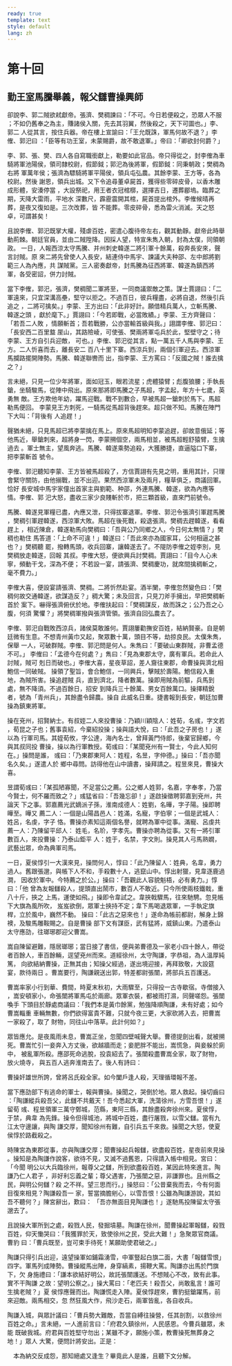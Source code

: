 ```yaml
---
ready: true
template: text
style: default
lang: zh
---
```


# 第十回

## 勤王室馬騰舉義，報父讎曹操興師

卻說李、郭二賊欲弒獻帝。張濟、樊稠諫曰：「不可。今日若便殺之，恐眾人不服
；不如仍舊奉之為主，賺諸侯入關，先去其羽翼，然後殺之，天下可圖也。」李、郭二
人從其言，按住兵器。帝在樓上宣諭曰：「王允既誅，軍馬何故不退？」李傕、郭汜曰
：「臣等有功王室，未蒙賜爵，故不敢退軍。」帝曰：「卿欲封何爵？」

李、郭、張、樊、四人各自寫職銜獻上，勒要如此官品。帝只得從之，封李傕為車
騎將軍池陽侯，領司隸校尉，假節鉞；郭汜為後將軍，假節鉞：同秉朝政；樊稠為右將
軍萬年侯；張濟為驃騎將軍平陽侯，領兵屯弘農。其餘李蒙、王方等，各為校尉。然後
謝恩，領兵出城。又下令追尋董卓屍首，獲得些零碎皮骨，以香木雕成形體，安湊停當
，大設祭祀，用王者衣冠棺槨，選擇吉日，遷葬郿塢。臨葬之期，天降大雷雨，平地水
深數尺，霹靂震開其棺，屍首提出棺外。李傕候晴再葬，是夜又復如是。三次改葬，皆
不能葬。零皮碎骨，悉為雷火消滅。天之怒卓，可謂甚矣！

且說李傕、郭汜既掌大權，殘虐百姓，密遣心腹待帝左右，觀其動靜。獻帝此時舉
動荊棘。朝廷官員，並由二賊陞降。因採人望，特宣朱雋入朝，封為太僕，同領朝政。
一日，人報西涼太守馬騰、并州刺史韓遂二將引軍十餘萬，殺奔長安來，聲言討賊。原
來二將先曾使人入長安，結連侍中馬宇、諫議大夫种邵、左中郎將劉範三人為內應，共
謀賊黨。三人密奏獻帝，封馬騰為征西將軍、韓遂為鎮西將軍，各受密詔，併力討賊。


當下李傕，郭汜，張濟，樊稠聞二軍將至，一同商議禦敵之策。謀士賈詡曰：「二
軍遠來，只宜深溝高壘，堅守以拒之。不過百日，彼兵糧盡，必將自退，然後引兵追之
，二將可擒矣。」李蒙、王方出曰：「此非好計。願借精兵萬人，立斬馬騰、韓遂之頭
，獻於麾下。」賈詡曰：「今若即戰，必當敗績。」李蒙、王方齊聲曰：「若吾二人敗
，情願斬首；吾若戰勝，公亦當輸首級與我。」詡謂李傕、郭汜曰：「長安西二百里盩
厔山，其路險崚，可使張、樊兩將軍屯兵於此，堅壁守之；待李蒙、王方自引兵迎敵，
可也。」李傕、郭汜從其言，點一萬五千人馬與李蒙、王方。二人忻喜而去，離長安二
百八十里下寨。西涼兵到，兩個引軍迎去。西涼軍馬攔路擺開陣勢。馬騰、韓遂聯轡而
出，指李蒙、王方罵曰：「反國之賊！誰去擒之？」

言未絕，只見一位少年將軍，面如冠玉，眼若流星；虎體猿臂；彪腹狼腰；手執長
鎗，坐騎駿馬，從陣中飛出。原來那將即馬騰之子馬超，字孟起，年方十七歲，英勇無
敵。王方欺他年幼，躍馬迎戰。戰不到數合，早被馬超一鎗刺於馬下。馬超勒馬便回。
李蒙見王方刺死，一騎馬從馬超背後趕來。超只做不知。馬騰在陣門下大叫：「背後有
人追趕！」

聲猶未絕，只見馬超已將李蒙擒在馬上。原來馬超明知李蒙追趕，卻故意俄延；等
他馬近，舉鎗刺來，超將身一閃，李蒙搠個空，兩馬相並，被馬超輕舒猿臂，生擒過去
。軍士無主，望風奔逃。馬騰、韓遂乘勢追殺，大獲勝捷，直逼隘口下寨，把李蒙斬首
號令。

李傕、郭汜聽知李蒙、王方皆被馬超殺了，方信賈詡有先見之明，重用其計，只理
會緊守關防，由他搦戰，並不出迎。果然西涼軍未及兩月，糧草俱乏，商議回軍。恰好
長安城中馬宇家僮出首家主與劉範、种邵，外連馬騰、韓遂，欲為內應等情。李傕、郭
汜大怒，盡收三家少良賤斬於市，把三顆首級，直來門前號令。

馬騰、韓遂見軍糧已盡，內應又泄，只得拔寨退軍。李傕、郭汜令張濟引軍趕馬騰
，樊稠引軍趕韓遂，西涼軍大敗。馬超在後死戰，殺退張濟。樊稠去趕韓遂，看看趕上
，相近陳倉，韓遂勒馬向樊稠曰：「吾與公乃同鄉之人，今日何太無情？」樊稠也勒住
馬答道：「上命不可違！」韓遂曰：「吾此來亦為國家耳，公何相逼之甚也？」樊稠聽
罷，撥轉馬頭，收兵回寨，讓韓遂去了。不隄防李傕之姪李別，見樊稠放走韓遂，回報
其叔。李傕大怒，便欲興兵討樊稠。賈詡曰：「目今人心未寧，頻動干戈，深為不便；
不若設一宴，請張濟、樊稠慶功，就席間擒稠斬之，毫不費力。」

李傕大喜，便設宴請張濟、樊稠。二將忻然赴宴。酒半闌，李傕忽然變色曰：「樊
稠何故交通韓遂，欲謀造反？」稠大驚；未及回言，只見刀斧手擁出，早把樊稠斬首於
案下。嚇得張濟俯伏於地。李傕扶起曰：「樊稠謀反，故而誅之；公乃吾之心腹，何須
驚懼？」將樊稠軍撥與張濟管領。張濟自回弘農去了。

李傕、郭汜自戰敗西涼兵，諸侯莫敢誰何。賈詡屢勸撫安百姓，結納賢豪。自是朝
廷微有生意。不想青州黃巾又起，聚眾數十萬，頭目不等，劫掠良民。太僕朱雋，保舉
一人，可破群賊。李傕、郭汜問是何人。朱雋曰：「要破山東群賊，非曹孟德不可。」
李傕曰：「孟德今在何處？」雋曰：「見為東郡太守，廣有軍兵。若命此人討賊，賊可
剋日而破也。」李傕大喜，星夜草詔，差人齎往東郡，命曹操與濟北相鮑信一同破賊。
操領了聖旨，會合鮑信，一同興兵，擊賊於壽陽。鮑信殺入重地，為賊所害。操追趕賊
兵，直到濟北，降者數萬。操即用賊為前驅，兵馬到處，無不降須。不過百餘日，招安
到降兵三十餘萬、男女百餘萬口。操擇精銳者，號為「青州兵」，其餘盡令歸農。操自
此威名日重。捷書報到長安，朝廷加曹操為鎮東將軍。

操在兗州，招賢納士。有叔姪二人來投曹操：乃穎川穎陰人：姓荀，名彧，字文若
，荀昆之子也；舊事袁紹，今棄紹投操；操與語大悅，曰：「此吾之子房也！」遂以為
行軍司馬。其姪荀攸，字公達，海內名士，曾拜黃門侍郎，後棄官歸鄉，今與其叔同投
曹操，操以為行軍教授。荀彧曰：「某聞兗州有一賢士，今此人知何在。」操問是誰，
彧曰：「乃東郡東阿人：姓程，名昱，字仲德。」操曰：「吾亦聞名久矣。」遂遣人於
鄉中尋問。訪得他在山中讀書，操拜請之。程昱來見，曹操大喜。

昱謂荀彧曰：「某孤陋寡聞，不足當公之薦。公之鄉人姓郭，名嘉，字奉孝，乃當
今賢士，何不羅而致之？」彧猛省曰：「吾幾忘卻！」遂啟操徵聘郭嘉到兗州，共論天
下之事。郭嘉薦光武嫡派子孫，淮南成德人：姓劉，名曄，字子陽。操即聘曄至。曄又
薦二人：一個是山陽昌邑人：姓滿，名寵，字伯寧；一個是武城人：姓呂，名虔，字子
恪。曹操亦素知這兩個名譽，就聘為軍中從事。滿寵、呂虔共薦一人：乃陳留平邱人：
姓毛，名玠，字孝先。曹操亦聘為從事。又有一將引軍數百人，來投曹操：乃泰山鉅平
人：姓于，名禁，字文則。操見其人弓馬熟嫺，武藝出眾，命為典軍司馬。

一日，夏侯惇引一大漢來見，操問何人，惇曰：「此乃陳留人：姓典，名韋，勇力
過人。舊跟張邈，與帳下人不和，手殺數十人，逃竄山中。惇出射獵，見韋逐鹿過澗，
因收於軍中。今特薦之於公。」操曰：「吾觀此人容貌魁梧，必有勇力。」惇曰：「他
曾為友報讎殺人，提頭直出鬧市，數百人不敢近。只今所使兩枝鐵戟，重八十斤，挾之
上馬，運使如飛。」操即令韋試之。韋挾戟驟馬，往來馳騁。忽見帳下大旗為風所吹，
岌岌欲倒，眾軍士挾持不定；韋下馬喝退眾軍，一手執定旗桿，立於風中，巍然不動。
操曰：「此古之惡來也！」遂命為帳前都尉，解身上錦襖，及駿馬雕鞍賜之。自是曹操
部下文有謀臣，武有猛將，威鎮山東。乃遣泰山太守應劭，往瑯琊郡迎父曹嵩。

嵩自陳留避難，隱居瑯琊；當日接了書信，便與弟曹德及一家老小四十餘人，帶從
者百餘人，車百餘輛，逕望兗州而來。道經徐州，太守陶謙，字恭祖，為人溫厚純篤，
向欲結納曹操，正無其由；知操父經過，遂出境迎接，再拜致敬，大設筵宴，款待兩日
。曹嵩要行，陶謙親送出郭，特差都尉張闓，將部兵五百護送。

曹嵩率家小行到華、費間，時夏末秋初，大雨驟至，只得投一古寺歇宿。寺僧接入
，嵩安頓家小，命張闓將軍馬屯於兩廊。眾軍衣裝，都被雨打濕，同聲嗟怨。張闓喚手
下頭目於靜處商議曰：「我們本是黃巾餘黨，勉強降順陶謙，未有好處；如今曹嵩輜重
車輛無數，你們欲得富貴不難，只就今夜三更，大家砍將入去，把曹嵩一家殺了，取了
財物，同往山中落草。此計何如？」

眾皆應允。是夜風雨未息，曹嵩正坐，忽聞四壁喊聲大舉。曹德提劍出看，就被搠
死。曹嵩忙引一妾奔入方丈後，欲越牆而走；妾肥胖不能出，嵩慌急，與妾躲於廁中，
被亂軍所殺。應邵死命逃脫，投袁紹去了。張闓殺盡曹嵩全家，取了財物，放火燒寺，
與五百人逃奔淮南去了。後人有詩曰：

曹操奸雄世所誇，曾將呂氏殺全家。如今闔戶逢人殺，天理循環報不差。

當下應劭部下有逃命的軍士，報與曹操。操聞之，哭倒於地。眾人救起。操切齒曰
：「陶謙縱兵殺吾父，此讎不共戴天！吾今悉起大軍，洗蕩徐州，方雪吾恨！」遂留荀
彧、程昱領軍三萬守鄄城，范縣，東阿三縣，其餘盡殺奔徐州來。夏侯惇，于禁，典韋
為先鋒。操令但得城池，將城中百姓，盡行屠戮，以雪父讎。當有九江太守邊讓，與陶
謙交厚，聞知徐州有難，自引兵五千來救。操聞之大怒，使夏侯惇於路截殺之。

時陳宮為東郡從事，亦與陶謙交厚；聞曹操起兵報讎，欲盡殺百姓，星夜前來見操
。操知是為陶謙作說客，欲待不見，又滅不過舊恩，只得請入帳中相見。宮曰：「今聞
明公以大兵臨徐州，報尊父之讎，所到欲盡殺百姓，某因此特來進言。陶謙乃仁人君子
，非好利忘義之輩；尊父遇害，乃張闓之惡，非謙罪也。且州縣之民，與明公何讎？殺
之不祥。望三思而行。」操怒曰：「公昔棄我而去，今有何面目復來相見？陶謙殺吾一
家，誓當摘膽剜心，以雪吾恨！公雖為陶謙游說，其如吾不聽何？」陳宮辭出，歎曰：
「吾亦無面目見陶謙也！」遂馳馬投陳留太守張邈去了。

且說操大軍所到之處，殺戮人民，發掘墳墓。陶謙在徐州，聞曹操起軍報讎，殺戮
百姓，仰天慟哭曰：「我獲罪於天，致使徐州之民，受此大難！」急聚眾官商議。曹豹
曰：「曹兵既至，豈可束手待死！某願助使君破之。」

陶謙只得引兵出迎，遠望操軍如鋪霜湧雪，中軍豎起白旗二面，大書「報讎雪恨」
四字。軍馬列成陣勢。曹操縱馬出陣，身穿縞素，揚鞭大罵。陶謙亦出馬於門旗下，欠
身施禮曰：「謙本欲結好明公，故託張闓護送。不想賊心不改，致有此事。實不干陶謙
之故：望明公察之。」操大罵曰：「老匹夫！殺吾父，尚敢亂言！誰可生擒老賊？」夏
侯惇應聲而出。陶謙慌走入陣。夏侯惇趕來，曹豹挺鎗躍馬，前來迎敵。兩馬相交，忽
然狂風大作，飛沙走石，兩軍皆亂，各自收兵。

陶謙入城，與眾計議曰：「曹兵勢大難敵，吾當自縛往操營，任其剖割，以救徐州
百姓之命。」言未絕，一人進前言曰：「府君久鎮徐州，人民感恩。今曹兵雖眾，未能
既破我城。府君與百姓堅守勿出；某雖不才，願施小策，教曹操死無葬身之地！」眾人
大驚，便問計將安出。正是：

　本為納交反成怨，那知絕處又逢生？畢竟此人是誰，且聽下文分解。
